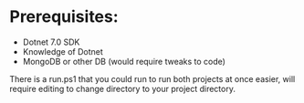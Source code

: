 <h1 align="center>BasicInventorySystem</h1>

A basic inventory system made with webapi and blazor server.
it uses an api that have connection to a db, here it's MongoDB.
And uses BlazorServer as a UX.

---

Feel free to open issues or clone/fork the project.

---

#### Prerequisites:
- Dotnet 7.0 SDK
- Knowledge of Dotnet
- MongoDB or other DB (would require tweaks to code)
  
There is a run.ps1 that you could run to run both projects at once easier, will require editing to change directory to your project directory.
